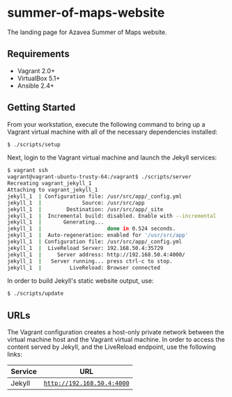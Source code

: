 # summer-of-maps-website

The landing page for Azavea Summer of Maps website.

## Requirements

- Vagrant 2.0+
- VirtualBox 5.1+
- Ansible 2.4+

## Getting Started

From your workstation, execute the following command to bring up a Vagrant virtual machine with all of the necessary dependencies installed:

```bash
$ ./scripts/setup
```

Next, login to the Vagrant virtual machine and launch the Jekyll services:

```bash
$ vagrant ssh
vagrant@vagrant-ubuntu-trusty-64:/vagrant$ ./scripts/server
Recreating vagrant_jekyll_1
Attaching to vagrant_jekyll_1
jekyll_1  | Configuration file: /usr/src/app/_config.yml
jekyll_1  |             Source: /usr/src/app
jekyll_1  |        Destination: /usr/src/app/_site
jekyll_1  |  Incremental build: disabled. Enable with --incremental
jekyll_1  |       Generating...
jekyll_1  |                     done in 0.524 seconds.
jekyll_1  |  Auto-regeneration: enabled for '/usr/src/app'
jekyll_1  | Configuration file: /usr/src/app/_config.yml
jekyll_1  |  LiveReload Server: 192.168.50.4:35729
jekyll_1  |     Server address: http://192.168.50.4:4000/
jekyll_1  |   Server running... press ctrl-c to stop.
jekyll_1  |         LiveReload: Browser connected
```

In order to build Jekyll's static website output, use:

```bash
$ ./scripts/update
```

## URLs

The Vagrant configuration creates a host-only private network between the virtual machine host and the Vagrant virtual machine. In order to access the content served by Jekyll, and the LiveReload endpoint, use the following links:

| Service    | URL                                                    |
|------------|--------------------------------------------------------|
| Jekyll     | [`http://192.168.50.4:4000`](http://192.168.50.4:4000) |
